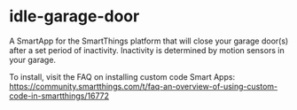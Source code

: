 # idle-garage-door
A SmartApp for the SmartThings platform that will close your garage door(s) after a set period of inactivity.  Inactivity is determined by motion sensors in your garage.

To install, visit the FAQ on installing custom code Smart Apps: https://community.smartthings.com/t/faq-an-overview-of-using-custom-code-in-smartthings/16772
